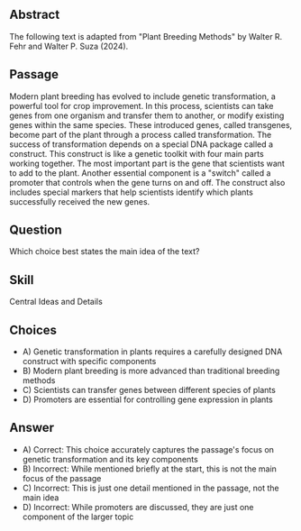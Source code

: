 ## Abstract
The following text is adapted from "Plant Breeding Methods" by Walter R. Fehr and Walter P. Suza (2024).

## Passage
Modern plant breeding has evolved to include genetic transformation, a powerful tool for crop improvement. In this process, scientists can take genes from one organism and transfer them to another, or modify existing genes within the same species. These introduced genes, called transgenes, become part of the plant through a process called transformation. The success of transformation depends on a special DNA package called a construct. This construct is like a genetic toolkit with four main parts working together. The most important part is the gene that scientists want to add to the plant. Another essential component is a "switch" called a promoter that controls when the gene turns on and off. The construct also includes special markers that help scientists identify which plants successfully received the new genes.

## Question
Which choice best states the main idea of the text?

## Skill
Central Ideas and Details

## Choices
- A) Genetic transformation in plants requires a carefully designed DNA construct with specific components
- B) Modern plant breeding is more advanced than traditional breeding methods
- C) Scientists can transfer genes between different species of plants
- D) Promoters are essential for controlling gene expression in plants

## Answer
- A) Correct: This choice accurately captures the passage's focus on genetic transformation and its key components
- B) Incorrect: While mentioned briefly at the start, this is not the main focus of the passage
- C) Incorrect: This is just one detail mentioned in the passage, not the main idea
- D) Incorrect: While promoters are discussed, they are just one component of the larger topic